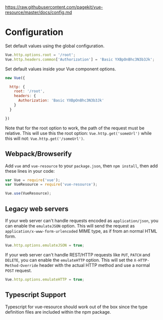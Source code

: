 https://raw.githubusercontent.com/pagekit/vue-resource/master/docs/config.md
# Configuration

Set default values using the global configuration.

```js
Vue.http.options.root = '/root';
Vue.http.headers.common['Authorization'] = 'Basic YXBpOnBhc3N3b3Jk';
```

Set default values inside your Vue component options.

```js
new Vue({

  http: {
    root: '/root',
    headers: {
      Authorization: 'Basic YXBpOnBhc3N3b3Jk'
    }
  }

})
```

Note that for the root option to work, the path of the request must be relative. This will use this the root option: `Vue.http.get('someUrl')` while this will not: `Vue.http.get('/someUrl')`.

## Webpack/Browserify

Add `vue` and `vue-resource` to your `package.json`, then `npm install`, then add these lines in your code:

```js
var Vue = require('vue');
var VueResource = require('vue-resource');

Vue.use(VueResource);
```

## Legacy web servers

If your web server can't handle requests encoded as `application/json`, you can enable the `emulateJSON` option. This will send the request as `application/x-www-form-urlencoded` MIME type, as if from an normal HTML form.

```js
Vue.http.options.emulateJSON = true;
```

If your web server can't handle REST/HTTP requests like `PUT`, `PATCH` and `DELETE`, you can enable the `emulateHTTP` option. This will set the `X-HTTP-Method-Override` header with the actual HTTP method and use a normal `POST` request.

```js
Vue.http.options.emulateHTTP = true;
```

## Typescript Support

Typescript for vue-resource should work out of the box since the type definition files are included within the npm package.
